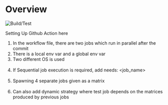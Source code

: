 # Overview

![Build/Test](https://github.com/DevopediaOrg/sboot-app/actions/workflows/build-and-test.yml/badge.svg)

Setting Up Github Action here
1) In the workflow file, there are two jobs which run in parallel after the commit
2) There is a local env var and a global env var
3) Two different OS is used
<br></br>
4) If Sequential job execution is required, add needs: <job_name>
   <br></br>
5) Spawning 4 separate jobs given as a matrix
 <br> </br>
6) Can also add dynamic strategy where test job depends on the matrices produced by previous jobs



